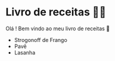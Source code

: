 # Livro de receitas :man_cook:

Olá ! Bem vindo ao meu livro de receitas :wave:

- Strogonoff de Frango
- Pavê
- Lasanha
